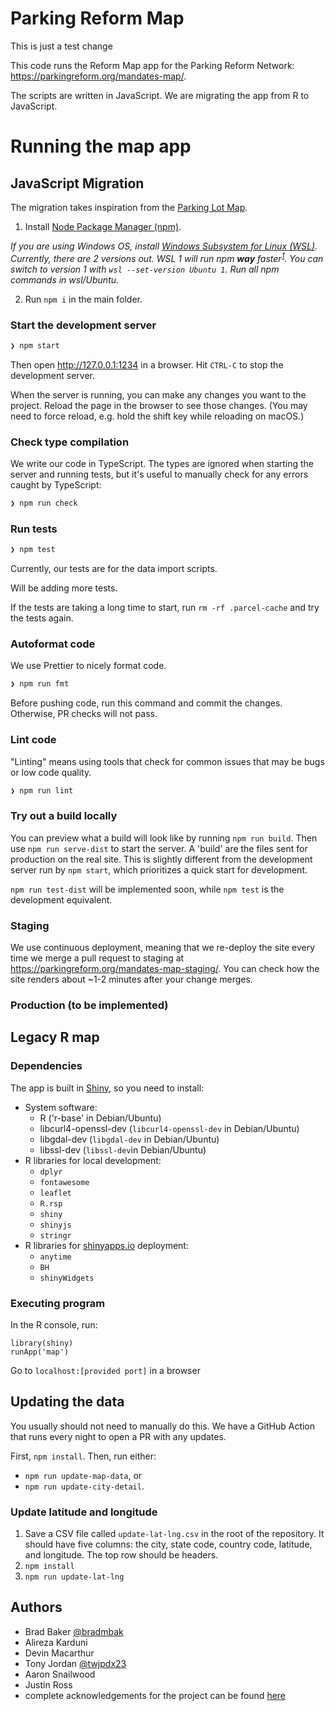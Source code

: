 # Parking Reform Map

This is just a test change

This code runs the Reform Map app for the Parking Reform Network: https://parkingreform.org/mandates-map/.

The scripts are written in JavaScript. We are migrating the app from R to JavaScript.

# Running the map app

## JavaScript Migration

The migration takes inspiration from the [Parking Lot Map](https://github.com/ParkingReformNetwork/parking-lot-map).

1. Install [Node Package Manager (npm)](https://nodejs.dev/en/download/).

_If you are using Windows OS, install [Windows Subsystem for Linux (WSL)](https://learn.microsoft.com/en-us/windows/wsl/install). Currently, there are 2 versions out. WSL 1 will run npm **way** faster<sup>[1](https://stackoverflow.com/questions/68972448/why-is-wsl-extremely-slow-when-compared-with-native-windows-npm-yarn-processing)</sup>. You can switch to version 1 with `wsl --set-version Ubuntu 1`. Run all npm commands in wsl/Ubuntu._

2. Run `npm i` in the main folder.

### Start the development server

```bash
❯ npm start
```

Then open http://127.0.0.1:1234 in a browser. Hit `CTRL-C` to stop the development server.

When the server is running, you can make any changes you want to the project. Reload the page in the browser to see those changes. (You may need to force reload, e.g. hold the shift key while reloading on macOS.)

### Check type compilation

We write our code in TypeScript. The types are ignored when starting the server and running tests, but it's useful to manually check for any errors caught by TypeScript:

```bash
❯ npm run check
```

### Run tests

```bash
❯ npm test
```

Currently, our tests are for the data import scripts.

Will be adding more tests.

If the tests are taking a long time to start, run `rm -rf .parcel-cache` and try the tests again.

### Autoformat code

We use Prettier to nicely format code.

```bash
❯ npm run fmt
```

Before pushing code, run this command and commit the changes. Otherwise, PR checks will not pass.

### Lint code

"Linting" means using tools that check for common issues that may be bugs or low code quality.

```bash
❯ npm run lint
```

### Try out a build locally

You can preview what a build will look like by running `npm run build`. Then use `npm run serve-dist` to start the server. A 'build' are the files sent for production on the real site. This is slightly different from the development server run by `npm start`, which prioritizes a quick start for development.

`npm run test-dist` will be implemented soon, while `npm test` is the development equivalent.

### Staging

We use continuous deployment, meaning that we re-deploy the site every time we merge a pull request to staging at https://parkingreform.org/mandates-map-staging/. You can check how the site renders about ~1-2 minutes after your change merges.

### Production (to be implemented)

## Legacy R map

### Dependencies

The app is built in [Shiny](https://shiny.rstudio.com/), so you need to install:

- System software:
  - R ('r-base' in Debian/Ubuntu)
  - libcurl4-openssl-dev (`libcurl4-openssl-dev` in Debian/Ubuntu)
  - libgdal-dev (`libgdal-dev` in Debian/Ubuntu)
  - libssl-dev (`libssl-dev`in Debian/Ubuntu)
- R libraries for local development:
  - `dplyr`
  - `fontawesome`
  - `leaflet`
  - `R.rsp`
  - `shiny`
  - `shinyjs`
  - `stringr`
- R libraries for [shinyapps.io](shinyapps.io) deployment:
  - `anytime`
  - `BH`
  - `shinyWidgets`

### Executing program

In the R console, run:

```
library(shiny)
runApp('map')
```

Go to `localhost:[provided port]` in a browser

## Updating the data

You usually should not need to manually do this. We have a GitHub Action that runs every night to open a PR with any updates.

First, `npm install`. Then, run either:

- `npm run update-map-data`, or
- `npm run update-city-detail`.

### Update latitude and longitude

1. Save a CSV file called `update-lat-lng.csv` in the root of the repository. It should have five columns: the city, state code, country code, latitude, and longitude. The top row should be headers.
2. `npm install`
3. `npm run update-lat-lng`

## Authors

- Brad Baker [@bradmbak](https://twitter.com/bradmbak)
- Alireza Karduni
- Devin Macarthur
- Tony Jordan [@twjpdx23](https://twitter.com/twjpdx23)
- Aaron Snailwood
- Justin Ross
- complete acknowledgements for the project can be found [here](https://parkingreform.org/mandates-map/acknowledgments.html)
